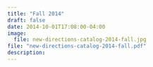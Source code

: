 ```yaml
---
title: "Fall 2014"
draft: false
date: 2014-10-01T17:08:00-04:00
image:
  file: new-directions-catalog-2014-fall.jpg
file: "new-directions-catalog-2014-fall.pdf"
description:
---
```

